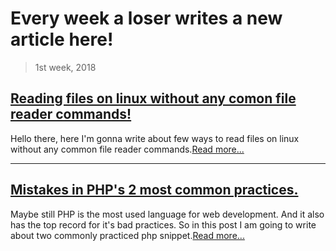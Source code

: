 # Every week a loser writes a new article here!

> 1st week, 2018

## [Reading files on linux without any comon file reader commands!](/posts/Reading-files-on-linux-without-any-commmon-file-reader-commands)

Hello there, here I'm gonna write about few ways to read files on linux without any common file reader commands.[Read more...](/posts/Reading-files-on-linux-without-any-common-file-reader-commands)

--- 

## [Mistakes in PHP's 2 most common practices.](/posts/Mistakes-in-PHP-common-practices)

Maybe still PHP is the most used language for web development. And it also has the top record for it's bad practices. So in this post I am going to write about two commonly practiced php snippet.[Read more...](/posts/Mistakes-in-PHP-common-practices)


